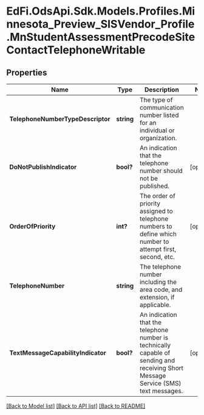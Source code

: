 # EdFi.OdsApi.Sdk.Models.Profiles.Minnesota_Preview_SISVendor_Profile.MnStudentAssessmentPrecodeSiteContactTelephoneWritable
## Properties

Name | Type | Description | Notes
------------ | ------------- | ------------- | -------------
**TelephoneNumberTypeDescriptor** | **string** | The type of communication number listed for an individual or organization. | 
**DoNotPublishIndicator** | **bool?** | An indication that the telephone number should not be published. | [optional] 
**OrderOfPriority** | **int?** | The order of priority assigned to telephone numbers to define which number to attempt first, second, etc. | [optional] 
**TelephoneNumber** | **string** | The telephone number including the area code, and extension, if applicable. | 
**TextMessageCapabilityIndicator** | **bool?** | An indication that the telephone number is technically capable of sending and receiving Short Message Service (SMS) text messages. | [optional] 

[[Back to Model list]](../README.md#documentation-for-models) [[Back to API list]](../README.md#documentation-for-api-endpoints) [[Back to README]](../README.md)

